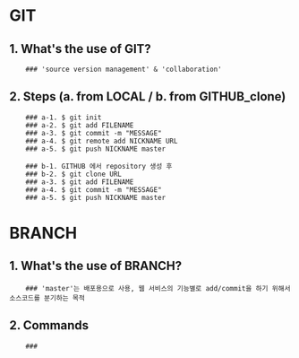 
# GIT
## 1. What's the use of GIT?
        ### 'source version management' & 'collaboration'
## 2. Steps (a. from LOCAL / b. from GITHUB_clone)
        ### a-1. $ git init
        ### a-2. $ git add FILENAME
        ### a-3. $ git commit -m "MESSAGE"
        ### a-4. $ git remote add NICKNAME URL
        ### a-5. $ git push NICKNAME master

        ### b-1. GITHUB 에서 repository 생성 후       
        ### b-2. $ git clone URL      
        ### a-3. $ git add FILENAME
        ### a-4. $ git commit -m "MESSAGE"
        ### a-5. $ git push NICKNAME master

# BRANCH
## 1. What's the use of BRANCH?
        ### 'master'는 배포용으로 사용, 웹 서비스의 기능별로 add/commit을 하기 위해서 소스코드를 분기하는 목적
## 2. Commands
        ### 